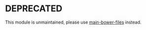 # DEPRECATED

This module is unmaintained, please use [main-bower-files](http://npmjs.org/package/main-bower-files) instead.
